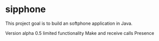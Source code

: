 # sipphone
This project goal is to build an softphone application in Java.

Version alpha 0.5
limited functionality
Make and receive calls
Presence